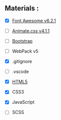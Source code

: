 
## **Materials :**

- [x] [Font Awesome v6.2.1](https://fontawesome.com/ "fontawesome.com")
- [ ] [Animate.css v4.1.1](https://animate.style/ "animate.style")
- [ ] [Bootstrap](https://getbootstrap.com/ "Bootstrap v5.2.0")
- [ ] WebPack v5
- [x] .gitignore
- [ ] .vscode
- [x] [HTML5](https://www.w3schools.com/html/html5_semantic_elements.asp "HTML5 Semantic Elements")
- [x] CSS3
- [x] JavaScript
- [ ] SCSS






